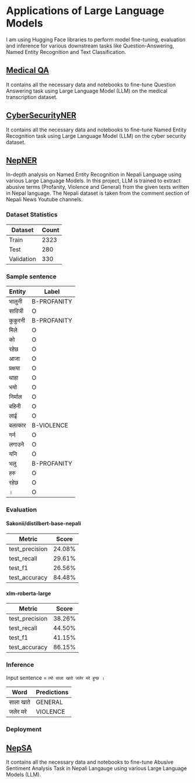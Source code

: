 # Applications of Large Language Models

I am using Hugging Face libraries to perform model fine-tuning, evaluation and inference for various downstream tasks like Question-Answering, Named Entity Recognition and Text Classification.

## [Medical QA](https://github.com/oya163/bert-llm/tree/master/MedicalQA)
It contains all the necessary data and notebooks to fine-tune Question Answering task using Large Language Model (LLM) on the medical transcription dataset.

## [CyberSecurityNER](https://github.com/oya163/bert-llm/tree/master/CyberSecurityNER)
It contains all the necessary data and notebooks to fine-tune Named Entity Recognition task using Large Language Model (LLM) on the cyber security dataset.

## [NepNER](https://github.com/oya163/bert-llm/tree/master/NepNER)
In-depth analysis on Named Entity Recognition in Nepali Language using various Large Language Models. In this project, LLM is trained to extract abusive terms (Profanity, Violence and General) from the given texts written in Nepal language. The Nepali dataset is taken from the comment section of Nepali News Youtube channels.

### Dataset Statistics
| Dataset           | Count |
| -----------       | ----------- |
| Train             | 2323 |
| Test              | 280 |
| Validation        | 330 |

### Sample sentence

| Entity           | Label |
| -----------       | ----------- |
| भालुनी | B-PROFANITY
| सावित्री | O
| कुकुरनी | B-PROFANITY
| मिले | O
| को | O
| रहेछ | O
| आजा | O
| प्रक्षया | O
| थाहा | O
| भयो | O
| निर्माल | O
| बहिनी | O
| लाई | O
| बलत्कार | B-VIOLENCE
| गर्न | O
| लगाउने | O
| यनि | O
| भलु | B-PROFANITY
| हरु | O
| रहेछ | O
| । | O

### Evaluation

#### Sakonii/distilbert-base-nepali

| Metric      | Score |
| ----------- | ----------- |
| test_precision | 24.08% |
| test_recall    | 29.61% |
| test_f1        | 26.56% |
| test_accuracy  | 84.48% |
 
#### xlm-roberta-large

| Metric      | Score |
| ----------- | ----------- |
| test_precision | 38.26% |
| test_recall    | 44.50% |
| test_f1        | 41.15% |
| test_accuracy  | 86.15% |

### Inference

Input sentence = `त्यो साला खाते जलेर मरे हुन्छ ।`

| Word              | Predictions   |
| ----------------  | ------------- |
| साला खाते           |  GENERAL       |
| जलेर मरे            |   VIOLENCE     |

### Deployment

## [NepSA](https://github.com/oya163/bert-llm/tree/master/NepSA)
It contains all the necessary data and notebooks to fine-tune Abusive Sentiment Analysis Task in Nepali Langauge using various Large Language Models (LLM).
